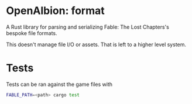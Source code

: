 # OpenAlbion: format

A Rust library for parsing and serializing Fable: The Lost Chapters's bespoke file formats.

This doesn't manage file I/O or assets. That is left to a higher level system.

# Tests

Tests can be ran against the game files with

```sh
FABLE_PATH=<path> cargo test
```
